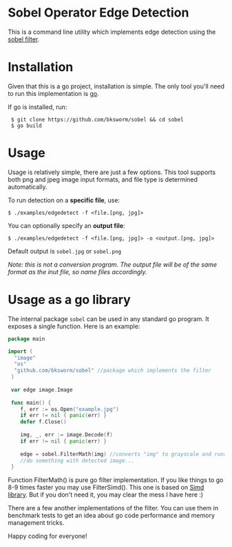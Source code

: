 # Sobel Operator Edge Detection

This is a command line utility which implements edge detection using the [sobel filter](https://en.wikipedia.org/wiki/Sobel_operator). 

# Installation 
Given that this is a go project, installation is simple. 
The only tool you'll need to run this implementation is [go](https://golang.org). 

If go is installed, run: 
```
 $ git clone https://github.com/bksworm/sobel && cd sobel
 $ go build 
``` 
# Usage 
Usage is relatively simple, there are just a few options.
This tool supports both png and jpeg image input formats, and file type is determined automatically. 

To run detection on a **specific file**, use: 

`$ ./examples/edgedetect -f <file.[png, jpg]>`

You can optionally specify an **output file**:

`$ ./examples/edgedetect -f <file.[png, jpg]> -o <output.[png, jpg]>`

Default output is `sobel.jpg` or `sobel.png`

*Note: this is not a conversion program. 
The output file will be of the same format as the inut file, so name files accordingly.* 

# Usage as a go library 
The internal package `sobel` can be used in any standard go program. It exposes a single function.
Here is an example:
```go 
package main 

import (
  "image"
  "os"
  "github.com/bksworm/sobel" //package which implements the filter
 )
 
 var edge image.Image
 
 func main() {
    f, err := os.Open("example.jpg")
    if err != nil { panic(err) }
    defer f.Close()
    
    img, _, err := image.Decode(f)
    if err != nil { panic(err) }
    
    edge = sobel.FilterMath(img) //converts "img" to grayscale and runs edge detect. Returns an image.Image with changes.
    //do something with detected image...
 }
```
Function FilterMath() is pure go filter implementation. If you like things to go 8-9 times faster you may use FilterSimd(). This one is based on [Simd library](https://ermig1979.github.io/Simd/help/group__sobel__filter.html#gace953da81ab3f334ec6435d92ac52c05).  But if you don't need it, you may clear the mess I have here :)

There are a few another implementations of the filter. You can use them in benchmark tests to get an idea about go code performance and memory management tricks.

Happy coding for everyone!